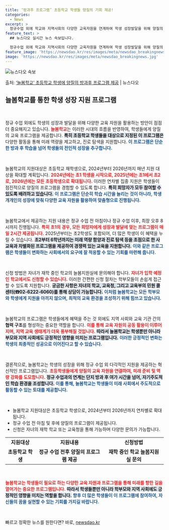 ```yaml
---
title: ‘방과후 프로그램’ 초등학교 학생들 양질의 기회 제공!
categories:
  - News
excerpt: >
  정규수업 외에 학교와 지역사회의 다양한 교육자원을 연계하여 학생 성장발달을 위해 양질의 종합 프로그램을 제공…
feature_text: >
  ## 뉴스다오 실시간 뉴스 속보입니다.

  정규수업 외에 학교와 지역사회의 다양한 교육자원을 연계하여 학생 성장발달을 위해 양질의 종합 프로그램을 제공…
feature_image: 'https://newsdao.kr/res/images/meta/newsdao_breakingnews.jpg'
image: 'https://newsdao.kr/res/images/meta/newsdao_breakingnews.jpg'
---
```


![뉴스다오 속보](https://newsdao.kr/res/images/meta/newsdao_breakingnews.jpg)

<p>출처: <a href="https://newsdao.kr/3917" rel="dofollow">‘늘봄학교’ 초등학교 학생에 양질의 방과후 프로그램 제공</a> | 뉴스다오</p>

<h2 data-ke-size="size26">늘봄학교를 통한 학생 성장 지원 프로그램</h2>

<p data-ke-size="size16">&nbsp;</p>

정규 수업 외에도 학생의 성장과 발달을 위해 다양한 교육 자원을 활용하는 방안이 점점 더 중요해지고 있습니다. <b><span style="color: #ee2323;">늘봄학교</span></b>는 이러한 시대의 흐름을 반영하여, 학생들에게 양질의 교육 프로그램을 제공합니다. <b><span style="background-color: #21538527;">특히 초등학교 학생들을 대상으로 지정된 이 프로그램은</span></b> 다양한 활동을 통해 미래 역량을 제고하고, 진로 탐색을 지원합니다. <b><span style="color: #1a5490;">이 프로그램은 단순한 방과 후 학습을 넘어 학생들의 전인적 성장을 추구합니다.</span></b>

<p data-ke-size="size16">&nbsp;</p>

늘봄학교의 지원대상은 초등학교 재학생으로, 2024년부터 2026년까지 매년 지원 대상을 확대할 계획입니다. <b><span style="color: #ee2323;">2024년에는 초1 학생을 시작으로, 2025년에는 초1에서 초2로, 2026년에는 모든 초등학생으로 확대됩니다.</span></b> 이러한 연차별 집중 지원은 학생들이 점진적으로 양질의 프로그램을 경험할 수 있도록 합니다. <b><span style="background-color: #21538527;">특히 희망자가 모두 참여할 수 있도록 배려하고 있습니다.</span></b> <b><span style="color: #1a5490;">이 프로그램은 단순히 학습 시간을 늘리는 것이 아니라, 학생 개개인의 성장에 맞춰 다양한 교육 자원을 활용하여 맞춤형으로 진행됩니다.</span></b>

<p data-ke-size="size16">&nbsp;</p>

늘봄학교에서 제공하는 지원 내용은 정규 수업 전 아침이나 정규 수업 이후, 최장 오후 8시까지 진행됩니다. <b><span style="color: #ee2323;">특히 초1의 경우, 모든 희망자에게 성장과 발달에 맞는 프로그램이 매일 2시간 제공됩니다.</span></b> 2025년부터는 초2학생도 포함되어, 더 많은 학생이 이 혜택을 누릴 수 있습니다. <b><span style="background-color: #21538527;">초2부터 6학년까지는 미래 역량 함양과 진로 탐색 등을 초점으로 한 사교육과 차별화된 프로그램을 제공하여 경쟁력 있는 교육을 지원합니다.</span></b> <b><span style="color: #1a5490;">이와 같은 프로그램은 학생들이 변화하는 사회에서의 요구에 잘 적응할 수 있는 기회를 마련해 줍니다.</span></b>

<p data-ke-size="size16">&nbsp;</p>

신청 방법은 자녀가 재학 중인 학교의 늘봄지원실에 문의해야 합니다. <b><span style="color: #ee2323;">자녀가 입학 예정인 학교에서도 신청할 수 있습니다.</span></b> 이러한 간편한 신청 절차는 학부모들이 손쉽게 접근할 수 있도록 지원합니다. <b><span style="background-color: #21538527;">궁금한 사항은 자녀의 학교, 교육청, 그리고 교육부의 민원 콜센터(☎02-6222-6060)를 통해 상담이 가능합니다.</span></b> <b><span style="color: #1a5490;">이처럼 늘봄학교는 모든 학부모와 학생에게 지원을 아끼지 않으며, 최적의 교육 환경을 조성하기 위해 힘쓰고 있습니다.</span></b>

<p data-ke-size="size16">&nbsp;</p>

늘봄학교의 프로그램은 학생들에게 혜택을 주는 것 외에도 지역 사회와 교육 기관 간의 **협력 구조**를 형성하는 중요한 역할을 합니다. <b><span style="color: #ee2323;">이를 통해 교육 자원의 공동 활용이 이루어지며, 지역 교육 생태계가 더욱 풍부해질 것입니다.</span></b> <b><span style="background-color: #21538527;">따라서 늘봄학교는 학생뿐만 아니라 부모와 지역 사회에도 긍정적인 영향을 미치는 프로그램입니다.</span></b> <b><span style="color: #1a5490;">이러한 긍정적인 변화는 학생의 최종적인 성공으로 이어진다고 할 수 있습니다.</span></b>

<p data-ke-size="size16">&nbsp;</p>

결론적으로, 늘봄학교는 학생의 성장을 위해 정규 수업 외 다각적인 지원을 제공하는 혁신적인 프로그램입니다. <b><span style="color: #ee2323;">초등학생들에게 양질의 교육 자원을 연결하여, 미래 준비 및 역량 강화를 도모합니다.</span></b> <b><span style="background-color: #21538527;">정규 수업과의 연계는 단지 방과 후 여가 시간을 넘어, 자기주도적인 학습 환경을 조성합니다.</span></b> <b><span style="color: #1a5490;">이를 통해, 늘봄학교는 학생들이 미래 사회에서 주도적으로 활동할 수 있는 토대를 제공합니다.</span></b>

<p data-ke-size="size16">&nbsp;</p>

<ul>
    <li>늘봄학교 지원대상은 초등학교 학생으로, 2024년부터 2026년까지 연차별로 확대됩니다.</li>
    <li>정규 수업 전 아침 및 후에 양질의 프로그램이 제공됩니다.</li>
    <li>신청은 자녀의 재학 학교 또는 교육청을 통해 가능하며 다양한 문의가 가능합니다.</li>
</ul>

<table style="width: 100%; border-collapse: collapse;">
    <tr>
        <td style="text-align: center; height: 17px;"><b>지원대상</b></td>
        <td style="text-align: center; height: 17px;"><b>지원내용</b></td>
        <td style="text-align: center; height: 17px;"><b>신청방법</b></td>
    </tr>
    <tr>
        <td style="text-align: center; height: 17px;"><b>초등학교 학생</b></td>
        <td style="text-align: center; height: 17px;"><b>정규 수업 전후 양질의 프로그램 제공</b></td>
        <td style="text-align: center; height: 17px;"><b>재학 중인 학교 늘봄지원실 문의</b></td>
    </tr>
</table>

<p data-ke-size="size16">&nbsp;</p> 

<b><span style="color: #ee2323;">늘봄학교는 학생들이 필요로 하는 다양한 교육 자원과 프로그램을 통해 미래를 향한 길을 열어가는 중요한 프로그램입니다.</span></b> <b><span style="background-color: #21538527;">따라서 학생들뿐만 아니라 학부모와 지역 사회에도 긍정적인 영향을 미치는 역할을 합니다.</span></b> <b><span style="color: #1a5490;">향후 더 많은 학생들이 이 프로그램에 참여하여, 자신들의 꿈을 실현할 수 있는 기회를 가지길 바랍니다.</span></b> 

<p data-ke-size="size16">&nbsp;</p> 

빠르고 정확한 뉴스를 원한다면? 바로, <a href="https://newsdao.kr" rel="dofollow">newsdao.kr</a>



